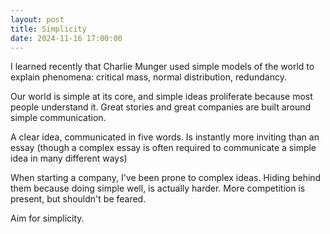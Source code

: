 ```yaml
---
layout: post
title: Simplicity
date: 2024-11-16 17:00:00
---
```


I learned recently that Charlie Munger used simple models of the world to explain phenomena: critical mass, normal distribution, redundancy. 

Our world is simple at its core, and simple ideas proliferate because most people understand it. Great stories and great companies are built around simple communication. 

A clear idea, communicated in five words. Is instantly more inviting than an essay (though a complex essay is often required to communicate a simple idea in many different ways) 

When starting a company, I've been prone to complex ideas. Hiding behind them because doing simple well, is actually harder. More competition is present, but shouldn't be feared. 

Aim for simplicity.
